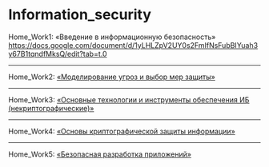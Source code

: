 # Information_security


Home_Work1:
«Введение в информационную безопасность»
<https://docs.google.com/document/d/1yLHLZpV2UY0s2FmIfNsFubBIYuah3y67B1tqndfMksQ/edit?tab=t.0>

---

Home_Work2: [«Моделирование угроз и выбор мер защиты»](./hw2/HW2.md)

---

Home_Work3:
[«Основные технологии и инструменты обеспечения ИБ (некриптографические)»](./hw3/HW3.md)

---

Home_Work4:
[«Основы криптографической защиты информации»](./hw4/HW4.md)

---

Home_Work5:
[«Безопасная разработка приложений»](./hw5/HW5.md)
